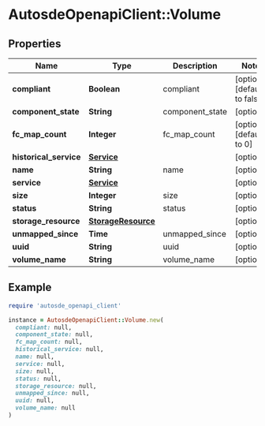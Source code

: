 # AutosdeOpenapiClient::Volume

## Properties

| Name | Type | Description | Notes |
| ---- | ---- | ----------- | ----- |
| **compliant** | **Boolean** | compliant | [optional][default to false] |
| **component_state** | **String** | component_state | [optional] |
| **fc_map_count** | **Integer** | fc_map_count | [optional][default to 0] |
| **historical_service** | [**Service**](Service.md) |  | [optional] |
| **name** | **String** | name | [optional] |
| **service** | [**Service**](Service.md) |  | [optional] |
| **size** | **Integer** | size | [optional] |
| **status** | **String** | status | [optional] |
| **storage_resource** | [**StorageResource**](StorageResource.md) |  | [optional] |
| **unmapped_since** | **Time** | unmapped_since | [optional] |
| **uuid** | **String** | uuid | [optional] |
| **volume_name** | **String** | volume_name | [optional] |

## Example

```ruby
require 'autosde_openapi_client'

instance = AutosdeOpenapiClient::Volume.new(
  compliant: null,
  component_state: null,
  fc_map_count: null,
  historical_service: null,
  name: null,
  service: null,
  size: null,
  status: null,
  storage_resource: null,
  unmapped_since: null,
  uuid: null,
  volume_name: null
)
```

